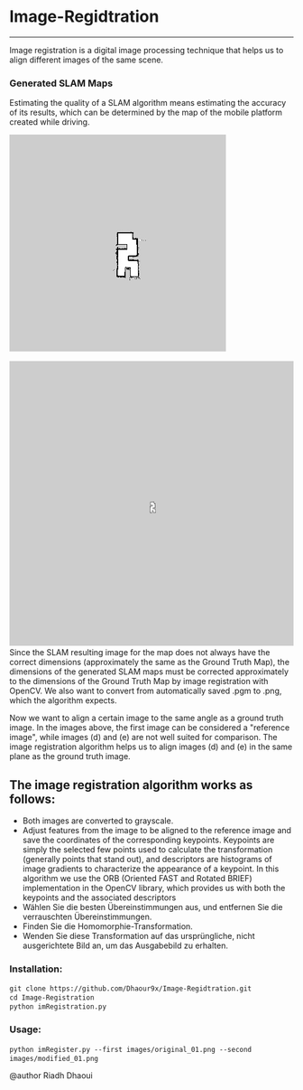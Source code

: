 # Image-Regidtration
------------------------------------------------------
Image registration is a digital image processing technique that helps us to align different images of the same scene.


### Generated SLAM Maps
Estimating the quality of a SLAM algorithm means estimating the accuracy of its results, which can be determined by the map of the mobile platform created while driving. 

![Gmapping SLAM Map](https://github.com/Dhaour9x/Image-Regidtration/blob/master/images/gmappingSLAM.jpg)

![Hector SLAM Map](https://github.com/Dhaour9x/Image-Regidtration/blob/master/images/hectorSLAM.jpg)
Since the SLAM resulting image for the map does not always have the correct dimensions
(approximately the same as the Ground Truth Map), the dimensions of the generated SLAM maps must be corrected approximately to the dimensions of the Ground Truth Map by image registration with OpenCV.
We also want to convert from automatically saved .pgm to .png, which the algorithm expects. 


Now we want to align a certain image to the same angle as a ground truth image. In the images above, the first image can be considered a "reference image", while images (d) and (e) are not well suited for comparison. The image registration algorithm helps us to align images (d) and (e) in the same plane as the ground truth image.


 ## The image registration algorithm works as follows:
* Both images are converted to grayscale.
* Adjust features from the image to be aligned to the reference image and save the coordinates of the corresponding keypoints. Keypoints are simply the selected few points used to calculate the transformation (generally points that stand out), and descriptors are histograms of image gradients to characterize the appearance of a keypoint. In this algorithm we use the ORB (Oriented FAST and Rotated BRIEF) implementation in the OpenCV library, which provides us with both the keypoints and the associated descriptors
* Wählen Sie die besten Übereinstimmungen aus, und entfernen Sie die verrauschten Übereinstimmungen.
* Finden Sie die Homomorphie-Transformation.
* Wenden Sie diese Transformation auf das ursprüngliche, nicht ausgerichtete Bild an, um das Ausgabebild zu erhalten.

### Installation:
```
git clone https://github.com/Dhaour9x/Image-Regidtration.git
cd Image-Registration
python imRegistration.py
```

### Usage:
```
python imRegister.py --first images/original_01.png --second images/modified_01.png
```
@author Riadh Dhaoui
